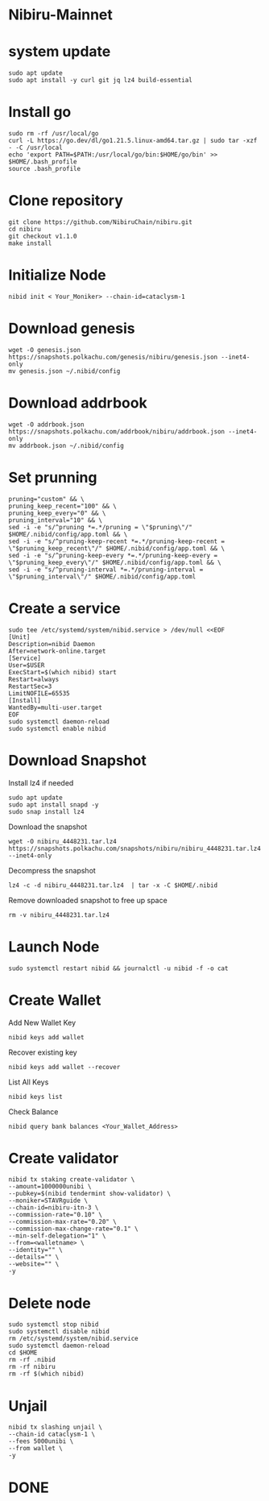 # Nibiru-Mainnet

# system update

    sudo apt update
    sudo apt install -y curl git jq lz4 build-essential

# Install go

    sudo rm -rf /usr/local/go
    curl -L https://go.dev/dl/go1.21.5.linux-amd64.tar.gz | sudo tar -xzf - -C /usr/local
    echo 'export PATH=$PATH:/usr/local/go/bin:$HOME/go/bin' >> $HOME/.bash_profile
    source .bash_profile

# Clone repository        

    git clone https://github.com/NibiruChain/nibiru.git
    cd nibiru
    git checkout v1.1.0
    make install

# Initialize Node

    nibid init < Your_Moniker> --chain-id=cataclysm-1

# Download genesis

    wget -O genesis.json https://snapshots.polkachu.com/genesis/nibiru/genesis.json --inet4-only
    mv genesis.json ~/.nibid/config

# Download addrbook

    wget -O addrbook.json https://snapshots.polkachu.com/addrbook/nibiru/addrbook.json --inet4-only
    mv addrbook.json ~/.nibid/config

# Set prunning

    pruning="custom" && \
    pruning_keep_recent="100" && \
    pruning_keep_every="0" && \
    pruning_interval="10" && \
    sed -i -e "s/^pruning *=.*/pruning = \"$pruning\"/" $HOME/.nibid/config/app.toml && \
    sed -i -e "s/^pruning-keep-recent *=.*/pruning-keep-recent = \"$pruning_keep_recent\"/" $HOME/.nibid/config/app.toml && \
    sed -i -e "s/^pruning-keep-every *=.*/pruning-keep-every = \"$pruning_keep_every\"/" $HOME/.nibid/config/app.toml && \
    sed -i -e "s/^pruning-interval *=.*/pruning-interval = \"$pruning_interval\"/" $HOME/.nibid/config/app.toml

# Create a service

    sudo tee /etc/systemd/system/nibid.service > /dev/null <<EOF
    [Unit]
    Description=nibid Daemon
    After=network-online.target
    [Service]
    User=$USER
    ExecStart=$(which nibid) start
    Restart=always
    RestartSec=3
    LimitNOFILE=65535
    [Install]
    WantedBy=multi-user.target
    EOF
    sudo systemctl daemon-reload
    sudo systemctl enable nibid

# Download Snapshot

Install lz4 if needed

    sudo apt update
    sudo apt install snapd -y
    sudo snap install lz4

Download the snapshot

    wget -O nibiru_4448231.tar.lz4 https://snapshots.polkachu.com/snapshots/nibiru/nibiru_4448231.tar.lz4 --inet4-only

Decompress the snapshot

    lz4 -c -d nibiru_4448231.tar.lz4  | tar -x -C $HOME/.nibid

Remove downloaded snapshot to free up space

    rm -v nibiru_4448231.tar.lz4

# Launch Node

    sudo systemctl restart nibid && journalctl -u nibid -f -o cat

# Create Wallet

Add New Wallet Key

    nibid keys add wallet

Recover existing key

    nibid keys add wallet --recover

List All Keys

    nibid keys list

Check Balance

    nibid query bank balances <Your_Wallet_Address>

# Create validator

    nibid tx staking create-validator \
    --amount=1000000unibi \
    --pubkey=$(nibid tendermint show-validator) \
    --moniker=STAVRguide \
    --chain-id=nibiru-itn-3 \
    --commission-rate="0.10" \
    --commission-max-rate="0.20" \
    --commission-max-change-rate="0.1" \
    --min-self-delegation="1" \
    --from=<walletname> \
    --identity="" \
    --details="" \
    --website="" \
    -y

# Delete node

    sudo systemctl stop nibid
    sudo systemctl disable nibid
    rm /etc/systemd/system/nibid.service
    sudo systemctl daemon-reload
    cd $HOME
    rm -rf .nibid
    rm -rf nibiru
    rm -rf $(which nibid)

# Unjail

    nibid tx slashing unjail \
    --chain-id cataclysm-1 \
    --fees 5000unibi \
    --from wallet \
    -y


# DONE        

